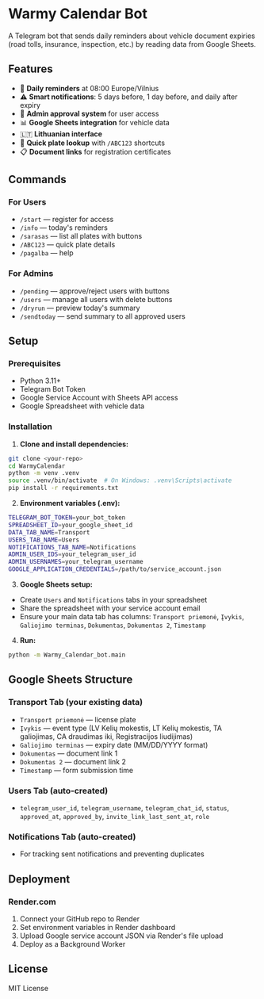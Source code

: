 # Warmy Calendar Bot

A Telegram bot that sends daily reminders about vehicle document expiries (road tolls, insurance, inspection, etc.) by reading data from Google Sheets.

## Features

- 📅 **Daily reminders** at 08:00 Europe/Vilnius
- ⚠️ **Smart notifications**: 5 days before, 1 day before, and daily after expiry
- 🔐 **Admin approval system** for user access
- 📊 **Google Sheets integration** for vehicle data
- 🇱🇹 **Lithuanian interface**
- 🚗 **Quick plate lookup** with `/ABC123` shortcuts
- 📋 **Document links** for registration certificates

## Commands

### For Users
- `/start` — register for access
- `/info` — today's reminders
- `/sarasas` — list all plates with buttons
- `/ABC123` — quick plate details
- `/pagalba` — help

### For Admins
- `/pending` — approve/reject users with buttons
- `/users` — manage all users with delete buttons
- `/dryrun` — preview today's summary
- `/sendtoday` — send summary to all approved users

## Setup

### Prerequisites
- Python 3.11+
- Telegram Bot Token
- Google Service Account with Sheets API access
- Google Spreadsheet with vehicle data

### Installation

1. **Clone and install dependencies:**
```bash
git clone <your-repo>
cd WarmyCalendar
python -m venv .venv
source .venv/bin/activate  # On Windows: .venv\Scripts\activate
pip install -r requirements.txt
```

2. **Environment variables (.env):**
```bash
TELEGRAM_BOT_TOKEN=your_bot_token
SPREADSHEET_ID=your_google_sheet_id
DATA_TAB_NAME=Transport
USERS_TAB_NAME=Users
NOTIFICATIONS_TAB_NAME=Notifications
ADMIN_USER_IDS=your_telegram_user_id
ADMIN_USERNAMES=your_telegram_username
GOOGLE_APPLICATION_CREDENTIALS=/path/to/service_account.json
```

3. **Google Sheets setup:**
- Create `Users` and `Notifications` tabs in your spreadsheet
- Share the spreadsheet with your service account email
- Ensure your main data tab has columns: `Transport priemonė`, `Įvykis`, `Galiojimo terminas`, `Dokumentas`, `Dokumentas 2`, `Timestamp`

4. **Run:**
```bash
python -m Warmy_Calendar_bot.main
```

## Google Sheets Structure

### Transport Tab (your existing data)
- `Transport priemonė` — license plate
- `Įvykis` — event type (LV Kelių mokestis, LT Kelių mokestis, TA galiojimas, CA draudimas iki, Registracijos liudijimas)
- `Galiojimo terminas` — expiry date (MM/DD/YYYY format)
- `Dokumentas` — document link 1
- `Dokumentas 2` — document link 2
- `Timestamp` — form submission time

### Users Tab (auto-created)
- `telegram_user_id`, `telegram_username`, `telegram_chat_id`, `status`, `approved_at`, `approved_by`, `invite_link_last_sent_at`, `role`

### Notifications Tab (auto-created)
- For tracking sent notifications and preventing duplicates

## Deployment

### Render.com
1. Connect your GitHub repo to Render
2. Set environment variables in Render dashboard
3. Upload Google service account JSON via Render's file upload
4. Deploy as a Background Worker

## License

MIT License
